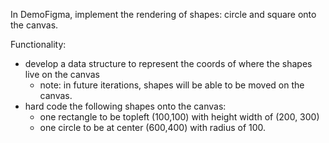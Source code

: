In DemoFigma, implement the rendering of shapes: circle and square onto the canvas.

Functionality: 
- develop a data structure to represent the coords of where the shapes live on the canvas
    - note: in future iterations, shapes will be able to be moved on the canvas.
- hard code the following shapes onto the canvas:
    - one rectangle to be topleft (100,100) with height width of (200, 300)
    - one circle to be at center (600,400)  with radius of 100.